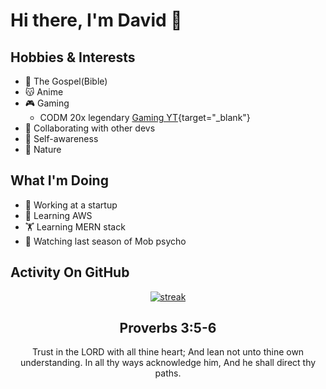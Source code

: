 # Hi there, I'm David 👋

## Hobbies & Interests

- 📖 The Gospel(Bible)
- 😽 Anime
- 🎮 Gaming
    - CODM 20x legendary [Gaming YT](https://www.youtube.com/@lee_sweet_codm8577/featured){target="_blank"}
- 🤝 Collaborating with other devs
- 🧠 Self-awareness
- 🌳 Nature
  
## What I'm Doing

- 🚀 Working at a startup
- 🌱 Learning AWS
- 🏋️ Learning MERN stack
- 👀 Watching last season of Mob psycho


## Activity On GitHub

<p align="center">
  <a href="https://github.com/David-code-hub">      
<img title="stats" alt="streak" src="https://github-readme-streak-stats.herokuapp.com/?user=David-code-hub&theme=dark&hide_border=true&stroke=f53b3b"/>
</a> 
</p>

<h2 align="center">Proverbs 3:5-6</h2>

<p align="center">
Trust in the LORD with all thine heart; And lean not unto thine own understanding. In all thy ways acknowledge him, And he shall direct thy paths.
</p>
